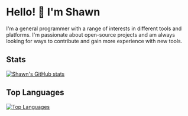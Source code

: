 # Hello! 👋 I'm Shawn

I'm a general programmer with a range of interests in different tools and platforms. I'm passionate about open-source projects and am always looking for ways to contribute and gain more experience with new tools.

## Stats

[![Shawn's GitHub stats](https://github-readme-stats.vercel.app/api?username=shawnjb)](https://github.com/anuraghazra/github-readme-stats)

## Top Languages

[![Top Languages](https://github-readme-stats.vercel.app/api/top-langs/?username=shawnjb)](https://github.com/anuraghazra/github-readme-stats)
